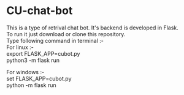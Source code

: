 # CU-chat-bot
This is a type of retrival chat bot. It's backend is developed in Flask.     
To run it just download or clone this repository.   
Type following command in terminal :-    
For linux :-  
export FLASK_APP=cubot.py     
python3 -m flask run      

For windows :-   
set FLASK_APP=cubot.py      
python -m flask run     

